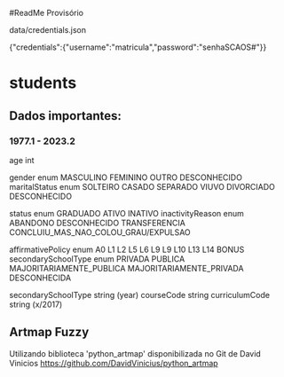 #ReadMe Provisório


data/credentials.json

{"credentials":{"username":"matricula","password":"senhaSCAOS#"}}

# students



## Dados importantes:
### 1977.1 - 2023.2

age int 

gender enum MASCULINO FEMININO OUTRO DESCONHECIDO
maritalStatus enum SOLTEIRO CASADO SEPARADO VIUVO DIVORCIADO DESCONHECIDO

status enum GRADUADO ATIVO INATIVO
inactivityReason enum ABANDONO DESCONHECIDO TRANSFERENCIA CONCLUIU_MAS_NAO_COLOU_GRAU/EXPULSAO

affirmativePolicy enum A0 L1 L2 L5 L6 L9 L9 L10 L13 L14 BONUS
secondarySchoolType enum PRIVADA PUBLICA MAJORITARIAMENTE_PUBLICA MAJORITARIAMENTE_PRIVADA DESCONHECIDA

secondarySchoolType string (year)
courseCode string 
curriculumCode string (x/2017)

## Artmap Fuzzy

Utilizando biblioteca 'python_artmap' disponibilizada no Git de David Vinicios https://github.com/DavidVinicius/python_artmap
